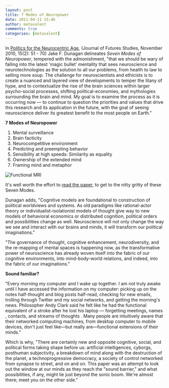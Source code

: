 ```yaml
---
layout: post
title: 7 Modes of Neuropower
date: 2011-04-11 15:46
author: metavalent
comments: true
categories: [metavalent]
---
```

In <a href="http://www.jfs.tku.edu.tw/15-2/A04.pdf">Politics for the Neurocentric Age</a>, (Journal of Futures Studies, November 2010, 15(2): 51 - 70) Jake F. Dunagan delineates <em>Seven Modes of Neuropower</em>, tempered with the admonishment, "that we should be wary of falling into the latest 'magic bullet' mentality that sees neuroscience and neurotechnologies as the solution to all our problems, from health to law to selling more soup. The challenge for neuroscientists and ethicists is to create a nuanced and layered view of developments to temper the litany of hype, and to contextualize the rise of the brain sciences within larger psycho-social processes, shifting political-economies, and mythologies surrounding the brain and mind. My goal is to examine the process as it is occurring now — to continue to question the priorities and values that drive this research and its application in the future, with the goal of seeing neuroscience deliver its greatest benefit to the most people on Earth."

<strong>7 Modes of Neuropower</strong>

<ol>
	<li>Mental surveillance</li>
	<li>Brain facticity</li>
	<li>Neurocompetitive environment</li>
       <li>Predicting and preempting behavior</li>
	<li>Sensibility at high speeds: Similarity as equality</li>
	<li>Ownership of the extended mind</li>
	<li>Framing mind and metaphor</li>
</ol>
<img src="http://metavalent.com/images/brainfMRI.jpg" alt="Functional MRI" />

It's well worth the effort to <a href="http://www.jfs.tku.edu.tw/15-2/A04.pdf">read the paper</a>, to get to the nitty gritty of these Seven Modes.

Dunagan adds, "Cognitive models are foundational to construction of political worldviews and systems. As old paradigms like rational-actor theory or individualist-isolationist models of thought give way to new models of behavioral economics or distributed cognition, political orders and possibilities change as well. Neuroscience will not only change the way we see and interact with our brains and minds, it will transform our political imaginations."

"The governance of thought, cognitive enhancement, neurodiversity, and the re-mapping of mental spaces is happening now, as the transformative power of neuroscience has already woven itself into the fabric of our cognitive environments, into mind-body-world relations, and indeed, into the fabric of our imaginations."

<strong>Sound familiar?</strong>

"Every morning my computer and I wake up together. I am not truly awake until I have accessed the information on my computer: picking up on the notes half-thought and blog posts half-read, checking for new emails, trolling through Twitter and my social networks, and getting the morning's news. Philosopher Andy Clark said he felt like he had the functional equivalent of a stroke after he lost his laptop — forgetting meetings, names , contacts, and streams of thoughts . Many people are intuitively aware that their networked computing machines, from desktop computer to mobile devices, don't just feel like—but really are—functional extensions of their minds."

Which is why, "There are certainly new and opposite cognitive, social, and political forms taking shape before us: artificial intelligences, cyborgs, posthuman subjectivity, a breakdown of mind along with the destruction of the planet, a technoprogressive democracy, a society of control networked from synapse to street, and on and on. This paper was an attempt to look out the window at our minds as they reach the "sound barrier," and what possibilities, if any, might lie just beyond the sonic boom. We're almost there; meet you on the other side."
